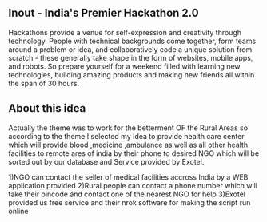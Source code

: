 ## Inout - India's Premier Hackathon 2.0 

Hackathons provide a venue for self-expression and creativity through technology. People with technical backgrounds come together, form teams around a problem or idea, and collaboratively code a unique solution from scratch - these generally take shape in the form of websites, mobile apps, and robots. So prepare yourself for a weekend filled with learning new technologies, building amazing products and making new friends all within the span of 30 hours.

## About this idea

Actually the theme was to work for the betterment OF the Rural Areas so according to the theme I selected my Idea to provide health care center which
will provide blood ,medicine ,ambulance as well as all other health facilities to remote ares of india by their phone to desired NGO which will be sorted 
out by our database and Service provided by Exotel.

1)NGO can contact the seller of medical facilities accross India by a WEB application provided
2)Rural people can contact a phone number which will take their pincode and contact one of the nearest NGO for help
3)Exotel provided us free service and their nrok software for making the script run online 



